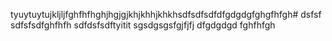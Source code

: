 tyuytuytujkljljfghfhfhghjhgjgjkhjkhhjkhkhsdfsdfsdfdfgdgdgfghgfhfgh#
dsfsf
sdfsfsdfghfhfh
sdfdsfsdftyitit
sgsdgsgsfgjfjfj
dfgdgdgd
fghfhfgh
